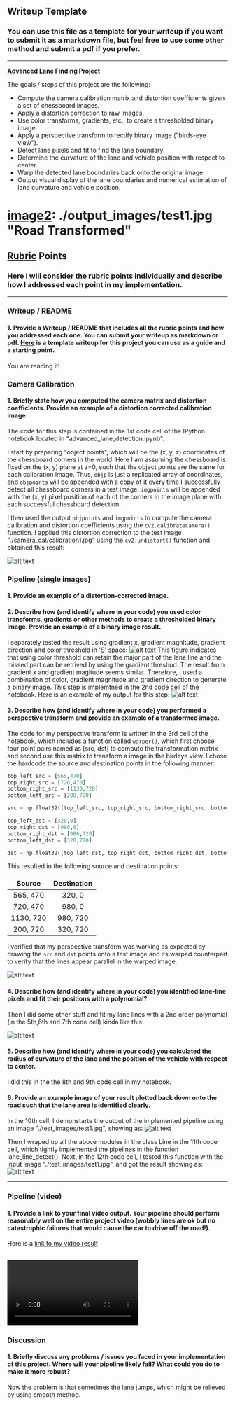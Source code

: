 ## Writeup Template

### You can use this file as a template for your writeup if you want to submit it as a markdown file, but feel free to use some other method and submit a pdf if you prefer.

---

**Advanced Lane Finding Project**

The goals / steps of this project are the following:

* Compute the camera calibration matrix and distortion coefficients given a set of chessboard images.
* Apply a distortion correction to raw images.
* Use color transforms, gradients, etc., to create a thresholded binary image.
* Apply a perspective transform to rectify binary image ("birds-eye view").
* Detect lane pixels and fit to find the lane boundary.
* Determine the curvature of the lane and vehicle position with respect to center.
* Warp the detected lane boundaries back onto the original image.
* Output visual display of the lane boundaries and numerical estimation of lane curvature and vehicle position.

[//]: # (Image References)

[image1]: ./output_images/undistorted.png "Undistorted"
# [image2]: ./output_images/test1.jpg "Road Transformed"
[image2]: ./output_images/threshod.png "Thresh Comparison"
[image3]: ./output_images/threshod2.png "Binary Example"
[image4]: ./output_images/birdeye-view.png "Warp Example"
[image5]: ./output_images/lane_line.png "Fit Visual"
[image6]: ./output_images/lane_detection.png "Output"
[image7]: ./output_images/lane_detection2.png "Output2"
[video1]: ./output_images/project_video.mp4 "Video"

## [Rubric](https://review.udacity.com/#!/rubrics/571/view) Points

### Here I will consider the rubric points individually and describe how I addressed each point in my implementation.  

---

### Writeup / README

#### 1. Provide a Writeup / README that includes all the rubric points and how you addressed each one.  You can submit your writeup as markdown or pdf.  [Here](https://github.com/udacity/CarND-Advanced-Lane-Lines/blob/master/writeup_template.md) is a template writeup for this project you can use as a guide and a starting point.  

You are reading it!

### Camera Calibration

#### 1. Briefly state how you computed the camera matrix and distortion coefficients. Provide an example of a distortion corrected calibration image.

The code for this step is contained in the 1st code cell of the IPython notebook located in "advanced_lane_detection.ipynb".  

I start by preparing "object points", which will be the (x, y, z) coordinates of the chessboard corners in the world. Here I am assuming the chessboard is fixed on the (x, y) plane at z=0, such that the object points are the same for each calibration image.  Thus, `objp` is just a replicated array of coordinates, and `objpoints` will be appended with a copy of it every time I successfully detect all chessboard corners in a test image.  `imgpoints` will be appended with the (x, y) pixel position of each of the corners in the image plane with each successful chessboard detection.  

I then used the output `objpoints` and `imgpoints` to compute the camera calibration and distortion coefficients using the `cv2.calibrateCamera()` function.  I applied this distortion correction to the test image "./camera_cal/calibration1.jpg" using the `cv2.undistort()` function and obtained this result: 

![alt text][image1]

### Pipeline (single images)

#### 1. Provide an example of a distortion-corrected image.

#### 2. Describe how (and identify where in your code) you used color transforms, gradients or other methods to create a thresholded binary image.  Provide an example of a binary image result.

I separately tested the result using gradient x, gradient magnitude, gradient direction and color threshold in 'S' space: 
![alt text][image2]
This figure indicates that using color threshold can retain the major part of the lane line and the missed part can be retrived by using the gradient threshod. The result from gradient x and gradient magitude seems similar. Therefore, I used a combination of color, gradient magnitude and gradient direction to generate a binary image. This step is implemtned in the 2nd code cell of the notebook. Here is an example of my output for this step:
![alt text][image3]

#### 3. Describe how (and identify where in your code) you performed a perspective transform and provide an example of a transformed image.

The code for my perspective transform is written in the 3rd cell of the notebook, which  includes a function called `warper()`, which first choose four point pairs named as [src, dst] to compute the transformation matrix and second use this matrix to transform a image in the birdeye view. I chose the hardcode the source and destination points in the following manner:

```python
top_left_src = [565,470]
top_right_src = [720,470]
bottom_right_src = [1130,720]
bottom_left_src = [200,720]

src = np.float32([top_left_src, top_right_src, bottom_right_src, bottom_left_src])

top_left_dst = [320,0]
top_right_dst = [980,0]
bottom_right_dst = [980,720]
bottom_left_dst = [320,720]

dst = np.float32([top_left_dst, top_right_dst, bottom_right_dst, bottom_left_dst])
```

This resulted in the following source and destination points:

| Source        | Destination   | 
|:-------------:|:-------------:| 
| 565, 470      | 320, 0        | 
| 720, 470      | 980, 0        |
| 1130, 720     | 980, 720      |
| 200, 720      | 320, 720      |

I verified that my perspective transform was working as expected by drawing the `src` and `dst` points onto a test image and its warped counterpart to verify that the lines appear parallel in the warped image.

![alt text][image4]

#### 4. Describe how (and identify where in your code) you identified lane-line pixels and fit their positions with a polynomial?

Then I did some other stuff and fit my lane lines with a 2nd order polynomial (in the 5th,6th and 7th code cell) kinda like this:

![alt text][image5]

#### 5. Describe how (and identify where in your code) you calculated the radius of curvature of the lane and the position of the vehicle with respect to center.

I did this in the the 8th and 9th code cell in my notebook. 

#### 6. Provide an example image of your result plotted back down onto the road such that the lane area is identified clearly.

In the 10th cell, I demonstarte the output of the implemented pipeline using an image "./test_images/test1.jpg", showing as: 
![alt text][image6]

Then I wraped up all the above modules in the class Line in the 11th code cell, which tightly implemented the pipelines in the function lane_line_detect(). Next, in the 12th code cell, I tested this function with the input image "./test_images/test1.jpg", and got the result showing as:
![alt text][image7]

---

### Pipeline (video)

#### 1. Provide a link to your final video output.  Your pipeline should perform reasonably well on the entire project video (wobbly lines are ok but no catastrophic failures that would cause the car to drive off the road!).

Here is a [link to my video result](./output_images/solidYellowLeft.mp4)

![alt text][video1]
---

### Discussion

#### 1. Briefly discuss any problems / issues you faced in your implementation of this project.  Where will your pipeline likely fail?  What could you do to make it more robust?

Now the problem is that sometimes the lane jumps, which might be relieved by using smooth method. 

